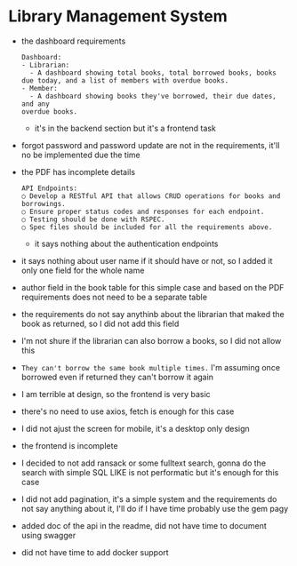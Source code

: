 # Library Management System

* the dashboard requirements
  ```
  Dashboard:
  - Librarian:
    - A dashboard showing total books, total borrowed books, books due today, and a list of members with overdue books.
  - Member:
    - A dashboard showing books they've borrowed, their due dates, and any
  overdue books.
  ```
  * it's in the backend section but it's a frontend task

* forgot password and password update are not in the requirements, it'll no be implemented due the time

* the PDF has incomplete details
  ```
  API Endpoints:
  ○ Develop a RESTful API that allows CRUD operations for books and borrowings.
  ○ Ensure proper status codes and responses for each endpoint.
  ○ Testing should be done with RSPEC.
  ○ Spec files should be included for all the requirements above.

  ```
  * it says nothing about the authentication endpoints

* it says nothing about user name if it should have or not, so I added it only one field for the whole name

* author field in the book table for this simple case and based on the PDF requirements does not need to be a separate table

* the requirements do not say anythinb about the librarian that maked the book as returned, so I did not add this field
* I'm not shure if the librarian can also borrow a books, so I did not allow this
* `They can't borrow the same book multiple times.` I'm assuming once borrowed even if returned they can't borrow it again
* I am terrible at design, so the frontend is very basic
* there's no need to use axios, fetch is enough for this case
* I did not ajust the screen for mobile, it's a desktop only design
* the frontend is incomplete
* I decided to not add ransack or some fulltext search, gonna do the search with simple SQL LIKE is not performatic but it's enough for this case
* I did not add pagination, it's a simple system and the requirements do not say anything about it, I'll do if I have time probably use the gem pagy
* added doc of the api in the readme, did not have time to document using swagger
* did not have time to add docker support
